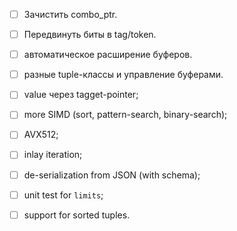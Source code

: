 - [ ] Зачистить combo_ptr.
- [ ] Передвинуть биты в tag/token.
- [ ] автоматическое расширение буферов.
- [ ] разные tuple-классы и управление буферами.
- [ ] value через tagget-pointer;
- [ ] more SIMD (sort, pattern-search, binary-search);
- [ ] AVX512;
- [ ] inlay iteration;

- [ ] de-serialization from JSON (with schema);
- [ ] unit test for `limits`;
- [ ] support for sorted tuples.
